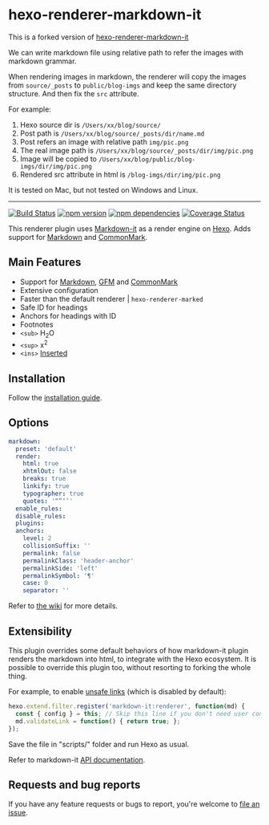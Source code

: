 # hexo-renderer-markdown-it

This is a forked version of [hexo-renderer-markdown-it](https://github.com/hexojs/hexo-renderer-markdown-it)

We can write markdown file using relative path to refer the images with markdown grammar.

When rendering images in markdown, the renderer will copy the images from `source/_posts` to `public/blog-imgs` and keep the same directory structure. And then fix the `src` attribute.

For example:

1. Hexo source dir is `/Users/xx/blog/source/`
1. Post path is `/Users/xx/blog/source/_posts/dir/name.md`
1. Post refers an image with relative path `img/pic.png`
1. The real image path is `/Users/xx/blog/source/_posts/dir/img/pic.png`
1. Image will be copied to `/Users/xx/blog/public/blog-imgs/dir/img/pic.png`
1. Rendered src attribute in html is `/blog-imgs/dir/img/pic.png`


It is tested on Mac, but not tested on Windows and Linux.

----

[![Build Status](https://travis-ci.org/hexojs/hexo-renderer-markdown-it.svg?branch=master)](https://travis-ci.org/hexojs/hexo-renderer-markdown-it)
[![npm version](https://badge.fury.io/js/hexo-renderer-markdown-it.svg)](https://www.npmjs.com/package/hexo-renderer-markdown-it)
[![npm dependencies](https://david-dm.org/hexojs/hexo-renderer-markdown-it.svg)](https://david-dm.org/hexojs/hexo-renderer-markdown-it)
[![Coverage Status](https://coveralls.io/repos/github/hexojs/hexo-renderer-markdown-it/badge.svg?branch=master)](https://coveralls.io/github/hexojs/hexo-renderer-markdown-it?branch=master)

This renderer plugin uses [Markdown-it] as a render engine on [Hexo]. Adds support for [Markdown] and [CommonMark].

## Main Features
- Support for [Markdown], [GFM] and [CommonMark]
- Extensive configuration
- Faster than the default renderer | `hexo-renderer-marked`
- Safe ID for headings
- Anchors for headings with ID
- Footnotes
- `<sub>` H<sub>2</sub>O
- `<sup>` x<sup>2</sup>
- `<ins>` <ins>Inserted</ins>

## Installation
Follow the [installation guide](https://github.com/hexojs/hexo-renderer-markdown-it/wiki/Getting-Started).

## Options

``` yml
markdown:
  preset: 'default'
  render:
    html: true
    xhtmlOut: false
    breaks: true
    linkify: true
    typographer: true
    quotes: '“”‘’'
  enable_rules:
  disable_rules:
  plugins:
  anchors:
    level: 2
    collisionSuffix: ''
    permalink: false
    permalinkClass: 'header-anchor'
    permalinkSide: 'left'
    permalinkSymbol: '¶'
    case: 0
    separator: ''
```

Refer to [the wiki](https://github.com/hexojs/hexo-renderer-markdown-it/wiki) for more details.

## Extensibility

This plugin overrides some default behaviors of how markdown-it plugin renders the markdown into html, to integrate with the Hexo ecosystem. It is possible to override this plugin too, without resorting to forking the whole thing.

For example, to enable [unsafe links](https://markdown-it.github.io/markdown-it/#MarkdownIt.prototype.validateLink) (which is disabled by default):

``` js
hexo.extend.filter.register('markdown-it:renderer', function(md) {
  const { config } = this; // Skip this line if you don't need user config from _config.yml
  md.validateLink = function() { return true; };
});
```

Save the file in "scripts/" folder and run Hexo as usual.

Refer to markdown-it [API documentation](https://markdown-it.github.io/markdown-it/#MarkdownIt).

## Requests and bug reports
If you have any feature requests or bugs to report, you're welcome to [file an issue](https://github.com/hexojs/hexo-renderer-markdown-it/issues).


[CommonMark]: http://commonmark.org/
[Markdown]: http://daringfireball.net/projects/markdown/
[GFM]: https://help.github.com/articles/github-flavored-markdown/
[Markdown-it]: https://github.com/markdown-it/markdown-it
[Hexo]: http://hexo.io/
